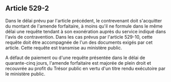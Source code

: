 Article 529-2
----
Dans le délai prévu par l'article précédent, le contrevenant doit s'acquitter du
montant de l'amende forfaitaire, à moins qu'il ne formule dans le même délai une
requête tendant à son exonération auprès du service indiqué dans l'avis de
contravention. Dans les cas prévus par l'article 529-10, cette requête doit être
accompagnée de l'un des documents exigés par cet article. Cette requête est
transmise au ministère public.

A défaut de paiement ou d'une requête présentée dans le délai de quarante-cinq
jours, l'amende forfaitaire est majorée de plein droit et recouvrée au profit du
Trésor public en vertu d'un titre rendu exécutoire par le ministère public.
